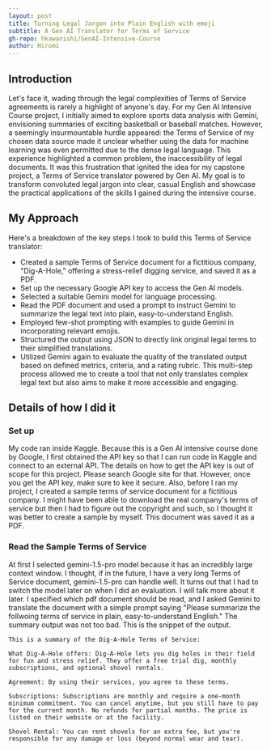 ```yaml
---
layout: post
title: Turning Legal Jargon into Plain English with emoji 
subtitle: A Gen AI Translator for Terms of Service
gh-repo: hkawanishi/GenAI-Intensive-Course
author: Hiromi
---
```

## Introduction
Let's face it, wading through the legal complexities of Terms of Service agreements is rarely a highlight of anyone's day. For my Gen AI Intensive Course project, I initially aimed to explore sports data analysis with Gemini, envisioning summaries of exciting basketball or baseball matches. However, a seemingly insurmountable hurdle appeared: the Terms of Service of my chosen data source made it unclear whether using the data for machine learning was even permitted due to the dense legal language. This experience highlighted a common problem, the inaccessibility of legal documents. It was this frustration that ignited the idea for my capstone project, a Terms of Service translator powered by Gen AI. My goal is to transform convoluted legal jargon into clear, casual English and showcase the practical applications of the skills I gained during the intensive course.

## My Approach
Here's a breakdown of the key steps I took to build this Terms of Service translator:
* Created a sample Terms of Service document for a fictitious company, "Dig-A-Hole," offering a stress-relief digging service, and saved it as a PDF.
* Set up the necessary Google API key to access the Gen AI models.
* Selected a suitable Gemini model for language processing.
* Read the PDF document and used a prompt to instruct Gemini to summarize the legal text into plain, easy-to-understand English.
* Employed few-shot prompting with examples to guide Gemini in incorporating relevant emojis.
* Structured the output using JSON to directly link original legal terms to their simplified translations.
* Utilized Gemini again to evaluate the quality of the translated output based on defined metrics, criteria, and a rating rubric.
This multi-step process allowed me to create a tool that not only translates complex legal text but also aims to make it more accessible and engaging.

## Details of how I did it
### Set up
My code ran inside Kaggle. Because this is a Gen AI intensive course done by Google, I first obtained the API key so that I can run code in Kaggle and connect to an external API. The details on how to get the API key is out of scope for this project. Please search Google site for that. However, once you get the API key, make sure to kee it secure. 
Also, before I ran my project, I created a sample terms of service document for a fictitious company. I might have been able to download the real company's terms of service but then I had to figure out the copyright and such, so I thought it was better to create a sample by myself. This document was saved it as a PDF. 

### Read the Sample Terms of Service
At first I selected gemini-1.5-pro model because it has an incredibly large context window. I thought, if in the future, I have a very long Terms of Service document, gemini-1.5-pro can handle well. It turns out that I had to switch the model later on when I did an evaluation. I will talk more about it later. I specified which pdf document should be read, and I asked Gemini to translate the document with a simple prompt saying "Please summarize the follwoing terms of service in plain, easy-to-understand English." The summary output was not too bad. This is the snippet of the output.
`````
This is a summary of the Dig-A-Hole Terms of Service:

What Dig-A-Hole offers: Dig-A-Hole lets you dig holes in their field for fun and stress relief. They offer a free trial dig, monthly subscriptions, and optional shovel rentals.

Agreement: By using their services, you agree to these terms.

Subscriptions: Subscriptions are monthly and require a one-month minimum commitment. You can cancel anytime, but you still have to pay for the current month. No refunds for partial months. The price is listed on their website or at the facility.

Shovel Rental: You can rent shovels for an extra fee, but you're responsible for any damage or loss (beyond normal wear and tear).
`````

